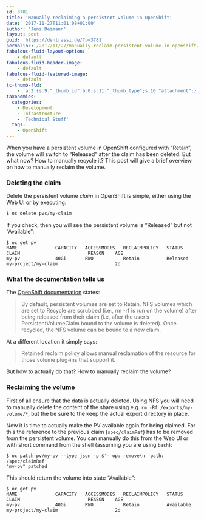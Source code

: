 ```yaml
---
id: 3781
title: 'Manually reclaiming a persistent volume in OpenShift'
date: '2017-11-27T11:01:08+01:00'
author: 'Jens Reimann'
layout: post
guid: 'https://dentrassi.de/?p=3781'
permalink: /2017/11/27/manually-reclaim-persistent-volume-in-openshift/
fabulous-fluid-layout-option:
    - default
fabulous-fluid-header-image:
    - default
fabulous-fluid-featured-image:
    - default
tc-thumb-fld:
    - 'a:2:{s:9:"_thumb_id";b:0;s:11:"_thumb_type";s:10:"attachment";}'
taxonomies:
  categories:
    - Development
    - Infrastructure
    - 'Technical Stuff'
  tags:
    - OpenShift
---
```


When you have a persistent volume in OpenShift configured with “Retain”, the volume will switch to “Released” after the claim has been deleted. But what now? How to manually recycle it? This post will give a brief overview on how to manually reclaim the volume.

<!-- more -->

### Deleting the claim

Delete the persistent volume *claim* in OpenShift is simple, either using the Web UI or by executing:

```bash
$ oc delete pvc/my-claim
```

If you check, then you will see the persistent volume is “Released” but not “Available”:

```
$ oc get pv
NAME              CAPACITY   ACCESSMODES   RECLAIMPOLICY   STATUS     CLAIM                         REASON    AGE
my-pv             40Gi       RWO           Retain          Released   my-project/my-claim                     2d
```

### What the documentation tells us

The [OpenShift documentation](https://docs.openshift.org/latest) states:

> By default, persistent volumes are set to Retain. NFS volumes which are set to Recycle are scrubbed (i.e., rm -rf is run on the volume) after being released from their claim (i.e, after the user’s PersistentVolumeClaim bound to the volume is deleted). Once recycled, the NFS volume can be bound to a new claim.

At a different location it simply says:

> Retained reclaim policy allows manual reclamation of the resource for those volume plug-ins that support it.

But how to actually do that? How to manually reclaim the volume?

### Reclaiming the volume

First of all ensure that the data is actually deleted. Using NFS you will need to manually delete the content of the share using e.g. `rm -Rf /exports/my-volume/*`, but the be sure to the keep the actual export directory in place.

Now it is time to actually make the PV available again for being claimed. For this the reference to the previous claim (`spec/claimRef`) has to be removed from the persistent volume. You can manually do this from the Web UI or with short command from the shell (assuming you are using `bash`):

```
$ oc patch pv/my-pv --type json -p $'- op: remove\n  path: /spec/claimRef'
"my-pv" patched
```

This should return the volume into state “Available”:

```
$ oc get pv
NAME              CAPACITY   ACCESSMODES   RECLAIMPOLICY   STATUS     CLAIM                         REASON    AGE
my-pv             40Gi       RWO           Retain          Available  my-project/my-claim                     2d
```
